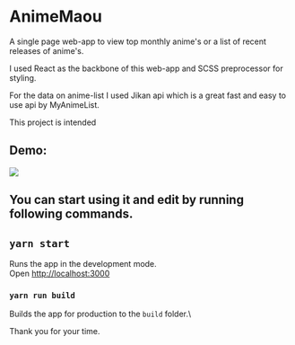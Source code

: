 # AnimeMaou

A single page web-app to view top monthly anime's or a list of recent releases of anime's.

I used React as the backbone of this web-app and SCSS preprocessor for styling.

For the data on anime-list I used Jikan api which is a great fast and easy to use api by MyAnimeList.

This project is intended

## Demo:

<a href="https://anime-maou.web.app/"><img src="https://github.com/satish-rajnale/AnimaeMaou/blob/master/public/animeMaou.gif"/></a>

















## You can start using it and edit by running following commands.
## `yarn start`
Runs the app in the development mode.\
Open [http://localhost:3000](http://localhost:3000)

### `yarn run build`
Builds the app for production to the `build` folder.\


Thank you for your time.
